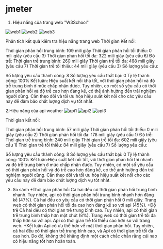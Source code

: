 # jmeter
1. Hiệu năng của trang web "W3School"
 
![web1](https://github.com/21012064-BuiThiNgocHuyen/jmeter/assets/124747527/9ca944e8-d5ff-4585-aedb-730c90ff918a)
![web2](https://github.com/21012064-BuiThiNgocHuyen/jmeter/assets/124747527/15f93a7a-89e8-4a0f-aa24-0251d5b4bccf)
![web3](https://github.com/21012064-BuiThiNgocHuyen/jmeter/assets/124747527/72f8eabb-f29e-4377-a72a-d30af919e97c)


Phân tích kết quả kiểm tra hiệu năng trang web
Thời gian Kết nối:

  Thời gian phản hồi trung bình: 109 mili giây
  Thời gian phản hồi tối thiểu: 0 mili giây (yêu cầu 3)
  Thời gian phản hồi tối đa: 322 mili giây (yêu cầu 6)
Độ trễ:
  Thời gian trễ trung bình: 260 mili giây
  Thời gian trễ tối đa: 468 mili giây (yêu cầu 7)
  Thời gian trễ tối thiếu: 44 mili giây (yêu cầu 3)
Số lượng yêu cầu:

  Số lượng yêu cầu thành công: 8
  Số lượng yêu cầu thất bại: 0
  Tỷ lệ thành công: 100%
Kết luận: Hiệu suất kết nối khá tốt, với thời gian phản hồi và độ trễ trung bình ở mức chấp nhận được.
Tuy nhiên, có một số yêu cầu có thời gian phản hồi và độ trễ cao hơn đáng kể, có thể ảnh hưởng đến trải nghiệm người dùng.
Cần theo dõi và tối ưu hóa hiệu suất kết nối cho các yêu cầu này để đảm bảo chất lượng dịch vụ tốt nhất.

2.Hiệu năng của api weather
![api1](https://github.com/21012064-BuiThiNgocHuyen/jmeter/assets/124747527/a023b5b0-39ea-4bf3-912a-ef71622b7cfd)
![api2](https://github.com/21012064-BuiThiNgocHuyen/jmeter/assets/124747527/caaec911-4531-407d-9830-c4ecc66f68fd)
![api3](https://github.com/21012064-BuiThiNgocHuyen/jmeter/assets/124747527/1c266190-c7fc-439b-a276-1c52cbca2cb3)

Thời gian kết nối:

  Thời gian phản hồi trung bình: 57 mili giây
  Thời gian phản hồi tối thiểu: 0 mili giây (yêu cầu 2)
  Thời gian phản hồi tối đa: 178 mili giây (yêu cầu 1)
Độ trễ:
  Thời gian trễ trung bình: 240 mili giây
  Thời gian trễ tối đa: 602 mili giây (yêu cầu 1)
  Thời gian trễ tối thiếu: 84 mili giây (yêu cầu 7)
Số lượng yêu cầu:

Số lượng yêu cầu thành công: 8
Số lượng yêu cầu thất bại: 0
Tỷ lệ thành công: 100%
Kết luận:Hiệu suất kết nối tốt, với thời gian phản hồi thì nhanh và độ trễ trung bình ở mức chấp nhận được.
Tuy nhiên, có một số yêu cầu có thời gian phản hồi và độ trễ cao hơn đáng kể, có thể ảnh hưởng đến trải nghiệm người dùng.
Cần theo dõi và tối ưu hóa hiệu suất kết nối cho các yêu cầu này để đảm bảo chất lượng dịch vụ tốt nhất.

3. So sánh
+Thời gian phản hồi
  Cả hai  đều có thời gian phản hồi trung bình nhanh. Tuy nhiên, api có thời gian phản hồi trung bình nhanh hơn đáng kể (47%).
  Cả hai đều có yêu cầu có thời gian phản hồi 0 mili giây.
  Trang web  có thời gian phản hồi tối đa cao hơn đáng kể so với api (45%).
+Độ trễ
  Cả hai  đều có thời gian trễ trung bình cao. Tuy nhiên, api có thời gian trễ trung bình thấp hơn một chút (8%).
  Trang web có thời gian trễ tối đa thấp hơn so với api.
  Api có thời gian trễ tối thiểu cao hơn so với trang web. 
+Kết luận
Api có ưu thế hơn về mặt thời gian phản hồi. Tuy nhiên, cả hai đều có thời gian trễ trung bình cao, và Api có thời gian trễ tối đa cao hơn. Do đó, không thể khẳng định một cách chắc chắn rằng cái nào có hiệu năng tốt hơn hoàn toàn. 
